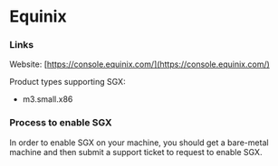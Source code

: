 # Equinix

### Links

Website: [https://console.equinix.com/](https://console.equinix.com/)

Product types supporting SGX:

* m3.small.x86

### Process to enable SGX

In order to enable SGX on your machine, you should get a bare-metal machine and then submit a support ticket to request to enable SGX.
